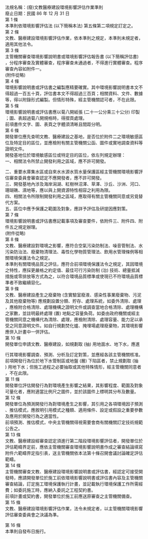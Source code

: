 法規名稱：(廢)文教醫療建設環境影響評估作業準則  
廢止日期：民國 86 年 12 月 31 日  
第 1 條  
本準則依環境影響評估法 (以下簡稱本法) 第五條第二項規定訂定之。  
第 2 條  
文教、醫療建設環境影響評估作業，依本準則之規定，本準則未規定者，  
適用其他法令。  
第 3 條  
主管機關審查環境影響說明書或環境影響評估報告書 (以下簡稱評估書)  
，分程序審查及實體審查，程序審查未通過者，不得進行實體審查。程序  
審查內容如附件一。  
(附件從略)  
第 4 條  
環境影響說明書或評估書之編製應精要確實。其中環境影響說明書本文不  
得超過一百五十頁，評估書本文不得超過三百頁；相關資料、文件、數據  
等，得以附錄形式編製。但情形特殊，經主管機關認可者，不在此限。  
第 5 條  
環境影響說明書或評估書應以菊八開紙張 (二十一公分乘三十公分) 印製  
；圖、表超過菊八開規格時，得摺頁處理。  
前項書件文字、圖、表頁之字體須清晰且間距分明。  
第 6 條  
開發單位應先查明文教、醫療建設之基地，是否位於附件二之環境敏感區  
位及特定目的區位，並應檢附有關主管機關公函、圖件或實地調查資料等  
證明文件。  
開發基地位於環境敏感區位或特定目的區位，依左列規定辦理：  
一、相關法令所禁止開發利用之區域，應不許可開發。  


二、重要水庫集水區或自來水水源水質水量保護區經主管機關環境影響評  
估審查委員會審查認定不應開發者，應不許可開發。  
三、開發基地內涉及海岸潟湖、紅樹林沼澤、草澤、沙丘、沙洲、河口、  
珊瑚礁、濕地等，應以與上開資源特性相容之利用為限。  
四、相關法令所限制開發利用之區域，應取得有關主管機關同意或另覓替  
代方案。  
五、區位中應予保護之範圍及對象，應詳予評估及研提因應對策。  
第 7 條  
環境影響說明書或評估書應記載事項及審查要件，依附件三、附件四、附  
件五之規定辦理。  
(附件從略)  
第 8 條  
文教、醫療建設對環境之影響，應符合空氣污染防制法、噪音管制法、水  
污染防治法、廢棄物清理法、毒性化學物質管理法、飲用水管理條例等相  
關環境保護法令之規定。  
本準則有關環境品質之評估，應符合前項環境保護法令之規定，其因環境  
之特性，應採更嚴格之約定值、最佳可行污染防制 (治) 技術、總量抵減  
措施或零排放等方式為之，以符合環境品質標準或使現已不符環境品質標  
準者不致繼續惡化。  
第 9 條  
文教、醫療建設產生之廢棄物 (含實驗室廢液、感染性事業廢棄物、污泥  
及其他廢棄物等) 應規劃設置分類、貯存、處理系統，如委外清除、處理  
，應檢附合格清除、處理機構之證明文件或調查當地合格清除、處理機構  
之家數，並註明最終處理 (置) 地點之容量負荷。如委由政府機關或經主  
管機關同意之機構代為清除、處理，應檢附清除、處理容量、能力足以承  
受之同意證明文件。如自行規劃焚化爐、掩埋場處理廢棄物，其環境影響  
應併入計畫中一併評估。  
第 10 條  
開發單位申請文教、醫療建設，如規劃取 (抽) 用地面水、地下水，應進  


行其環境影響調查、預測、分析及訂定對策，並應經各該主管機關核准。  
前項開發行為位於地下水管制區或地盤 (層) 下陷區者，禁止規劃取 (抽  
) 用地下水；但施工過程之必要抽取或其他特殊情形，經主管機關同意者  
，不在此限。  
第 11 條  
開發單位評估開發行為對環境產生影響之結果，其影響程度、範圍及對象  
可量化者，應附適當比例尺之圖件，並於該圖件上標明其分布及數量。  
第 12 條  
開發單位為預測開發行為對環境產生之影響，其引用之各項環境因子預測  
、推估模式，應敘明引用模式之種類、適用條件、設定或假設之重要參數  
及應用於開發行為之適當性。  
前項預測、推估模式，中央主管機關得視需要會商有關機關訂定技術規範  
公告之。  
第 13 條  
文教、醫療建設經審查認定須進行第二階段環境影響評估者，開發單位於  
評估範疇界定前，應依主管機關審查環境影響說明書作成之審查結論填寫  
附件六範疇界定指引表，送主管機關依本法第十條召開會議討論確定評估  
範疇。  
第 14 條  
主管機關審查文教、醫療建設環境影響說明書或評估書，經認定可接受開  
發時，應請開發單位於施工前依環境影響說明書或評估書內容及主管機關  
審查結論，訂定施工環境保護執行計畫，並記載執行環境保護工作所需經  
費；如委託施工時，應納入委託之工程契約書。  
前項計畫或契約書，開發單位於施工前應送原審查之主管機關備查。  
第 15 條  
文教、醫療建設環境影響評估作業，法令未規定者，以主管機關環境影響  
評估審查委員會之決議為準。  


第 16 條  
本準則自發布日施行。  


